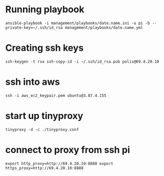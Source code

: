 # Running playbook

`
ansible-playbook -i management/playbooks/date.name.ini -u pi -b --private-key=~/.ssh/id_rsa management/playbooks/date.name.yml
`

# Creating ssh keys
`
ssh-keygen -t rsa
ssh-copy-id -i ~/.ssh/id_rsa.pub polis@69.4.20.10
`

# ssh into aws
`
ssh -i aws_ec2_keypair.pem ubuntu@3.87.4.155
`

# start up tinyproxy
`
tinyproxy -d -c ./tinyproxy.conf
`

# connect to proxy from ssh pi
`
export http_proxy=http://69.4.20.10:8888
export https_proxy=http://69.4.20.10:8888
`